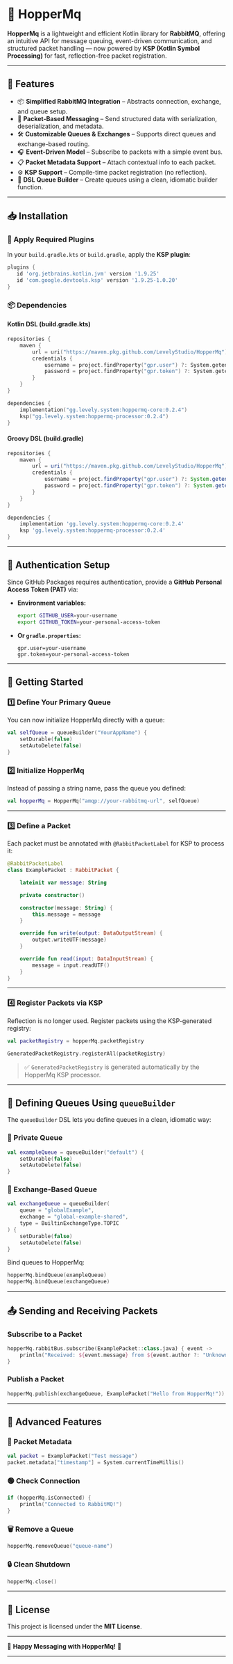 # 🐰 HopperMq

**HopperMq** is a lightweight and efficient Kotlin library for **RabbitMQ**, offering an intuitive API for message
queuing, event-driven communication, and structured packet handling — now powered by **KSP (Kotlin Symbol Processing)**
for fast, reflection-free packet registration.

---

## 🚀 Features

* 📦 **Simplified RabbitMQ Integration** – Abstracts connection, exchange, and queue setup.
* 🎯 **Packet-Based Messaging** – Send structured data with serialization, deserialization, and metadata.
* 🛠 **Customizable Queues & Exchanges** – Supports direct queues and exchange-based routing.
* 🎧 **Event-Driven Model** – Subscribe to packets with a simple event bus.
* 📋 **Packet Metadata Support** – Attach contextual info to each packet.
* ⚙️ **KSP Support** – Compile-time packet registration (no reflection).
* 🧱 **DSL Queue Builder** – Create queues using a clean, idiomatic builder function.

---

## 📥 Installation

### 🔧 Apply Required Plugins

In your `build.gradle.kts` or `build.gradle`, apply the **KSP plugin**:

```groovy
plugins {
   id 'org.jetbrains.kotlin.jvm' version '1.9.25'
   id 'com.google.devtools.ksp' version '1.9.25-1.0.20'
}
```

### 📦 Dependencies

#### Kotlin DSL (build.gradle.kts)

```kotlin
repositories {
    maven {
        url = uri("https://maven.pkg.github.com/LevelyStudio/HopperMq")
        credentials {
            username = project.findProperty("gpr.user") ?: System.getenv("GITHUB_USER")
            password = project.findProperty("gpr.token") ?: System.getenv("GITHUB_TOKEN")
        }
    }
}

dependencies {
    implementation("gg.levely.system:hoppermq-core:0.2.4")
    ksp("gg.levely.system:hoppermq-processor:0.2.4")
}
```

#### Groovy DSL (build.gradle)

```groovy
repositories {
    maven {
        url = uri("https://maven.pkg.github.com/LevelyStudio/HopperMq")
        credentials {
            username = project.findProperty("gpr.user") ?: System.getenv("GITHUB_USER")
            password = project.findProperty("gpr.token") ?: System.getenv("GITHUB_TOKEN")
        }
    }
}

dependencies {
    implementation 'gg.levely.system:hoppermq-core:0.2.4'
    ksp 'gg.levely.system:hoppermq-processor:0.2.4'
}
```

---

## 🔐 Authentication Setup

Since GitHub Packages requires authentication, provide a **GitHub Personal Access Token (PAT)** via:

* **Environment variables:**

  ```sh
  export GITHUB_USER=your-username
  export GITHUB_TOKEN=your-personal-access-token
  ```

* **Or `gradle.properties`:**

  ```properties
  gpr.user=your-username
  gpr.token=your-personal-access-token
  ```

---

## 🎯 Getting Started

### 1️⃣ Define Your Primary Queue

You can now initialize HopperMq directly with a queue:

```kotlin
val selfQueue = queueBuilder("YourAppName") {
    setDurable(false)
    setAutoDelete(false)
}
```

### 2️⃣ Initialize HopperMq

Instead of passing a string name, pass the queue you defined:

```kotlin
val hopperMq = HopperMq("amqp://your-rabbitmq-url", selfQueue)
```

---

### 3️⃣ Define a Packet

Each packet must be annotated with `@RabbitPacketLabel` for KSP to process it:

```kotlin
@RabbitPacketLabel
class ExamplePacket : RabbitPacket {

    lateinit var message: String

    private constructor()

    constructor(message: String) {
        this.message = message
    }

    override fun write(output: DataOutputStream) {
        output.writeUTF(message)
    }

    override fun read(input: DataInputStream) {
        message = input.readUTF()
    }
}
```

---

### 4️⃣ Register Packets via KSP

Reflection is no longer used. Register packets using the KSP-generated registry:

```kotlin
val packetRegistry = hopperMq.packetRegistry

GeneratedPacketRegistry.registerAll(packetRegistry)
```

> ✅ `GeneratedPacketRegistry` is generated automatically by the HopperMq KSP processor.

---

## 🧱 Defining Queues Using `queueBuilder`

The `queueBuilder` DSL lets you define queues in a clean, idiomatic way:

### 🔹 Private Queue

```kotlin
val exampleQueue = queueBuilder("default") {
    setDurable(false)
    setAutoDelete(false)
}
```

### 🔸 Exchange-Based Queue

```kotlin
val exchangeQueue = queueBuilder(
    queue = "globalExample",
    exchange = "global-example-shared",
    type = BuiltinExchangeType.TOPIC
) {
    setDurable(false)
    setAutoDelete(false)
}
```

Bind queues to HopperMq:

```kotlin
hopperMq.bindQueue(exampleQueue)
hopperMq.bindQueue(exchangeQueue)
```

---

## 📤 Sending and Receiving Packets

### Subscribe to a Packet

```kotlin
hopperMq.rabbitBus.subscribe(ExamplePacket::class.java) { event ->
    println("Received: ${event.message} from ${event.author ?: "Unknown"}")
}
```

### Publish a Packet

```kotlin
hopperMq.publish(exchangeQueue, ExamplePacket("Hello from HopperMq!"))
```

---

## 📌 Advanced Features

### 🧠 Packet Metadata

```kotlin
val packet = ExamplePacket("Test message")
packet.metadata["timestamp"] = System.currentTimeMillis()
```

### 🟢 Check Connection

```kotlin
if (hopperMq.isConnected) {
    println("Connected to RabbitMQ!")
}
```

### 🗑 Remove a Queue

```kotlin
hopperMq.removeQueue("queue-name")
```

### 🔒 Clean Shutdown

```kotlin
hopperMq.close()
```

---

## 📜 License

This project is licensed under the **MIT License**.

---

🐰 **Happy Messaging with HopperMq!** 🚀

---
